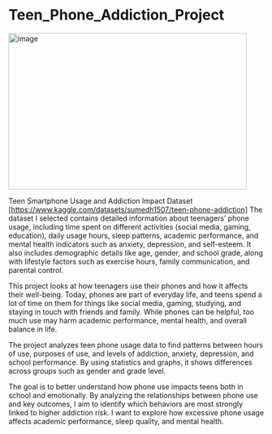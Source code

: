 # Teen_Phone_Addiction_Project
<img width="469" height="307" alt="image" src="https://github.com/user-attachments/assets/1e473792-9a37-4296-a36f-340a2b53bcde" />


Teen Smartphone Usage and Addiction Impact Dataset [https://www.kaggle.com/datasets/sumedh1507/teen-phone-addiction]
The dataset I selected contains detailed information about teenagers’ phone usage, including time spent on different activities (social media, gaming, education), daily usage hours, sleep patterns, academic performance, and mental health indicators such as anxiety, depression, and self-esteem. It also includes demographic details like age, gender, and school grade, along with lifestyle factors such as exercise hours, family communication, and parental control.

This project looks at how teenagers use their phones and how it affects their well-being. Today, phones are part of everyday life, and teens spend a lot of time on them for things like social media, gaming, studying, and staying in touch with friends and family. While phones can be helpful, too much use may harm academic performance, mental health, and overall balance in life. 

The project analyzes teen phone usage data to find patterns between hours of use, purposes of use, and levels of addiction, anxiety, depression, and school performance. By using statistics and graphs, it shows differences across groups such as gender and grade level.

The goal is to better understand how phone use impacts teens both in school and emotionally. By analyzing the relationships between phone use and key outcomes, I aim to identify which behaviors are most strongly linked to higher addiction risk. I want to explore how excessive phone usage affects academic performance, sleep quality, and mental health.

